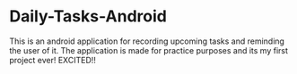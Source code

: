 # Daily-Tasks-Android
This is an android application for recording upcoming tasks and reminding the user of it.
The application is made for practice purposes and its my first project ever!
EXCITED!!
